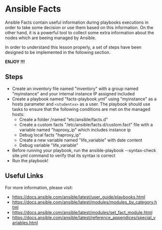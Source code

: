 # Ansible Facts

Ansible Facts contain useful information during playbooks executions in order to take some decision or use them based on this information. On the other hand, it is a powerful tool to collect some extra information about the nodes which are beeing managed by Ansible.

In order to understand this lesson properly, a set of steps have been designed to be implemented in the following section.

**ENJOY !!!**

## Steps 

-   Create an inventory file named "inventory" with a group named "myinstance" and your internal instance IP assigned included
-   Create a playbook named "facts-playbook.yml" using "myinstance" as a hosts parameter and ``<studentxx>`` as a user. The playbook should use tasks to ensure that the following conditions are met on the managed hosts:
    - Create a folder /named "etc/ansible/facts.d"
    - Create a custom facts "/etc/ansible/facts.d/custom.fact" file with a variable named "haproxy_ip" which includes instance ip
    - Debug local facts "haproxy_ip"
    - Create a new variable named "life_variable" with date content
    - Debug variable "life_variable"
-   Before running your playbook, run the ansible-playbook --syntax-check site.yml command to verify that its syntax is correct
-   Run the playbook!

## Useful Links

For more information, please visit:

-   https://docs.ansible.com/ansible/latest/user_guide/playbooks.html
-   https://docs.ansible.com/ansible/latest/modules/modules_by_category.html
-   https://docs.ansible.com/ansible/latest/modules/set_fact_module.html
-   https://docs.ansible.com/ansible/latest/reference_appendices/special_variables.html